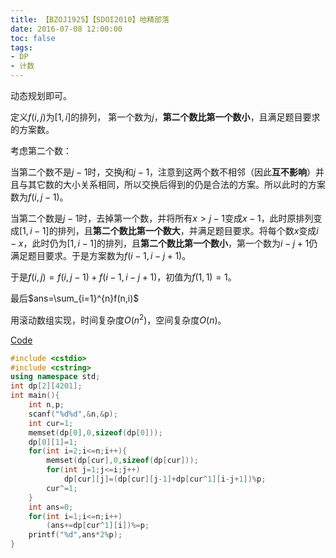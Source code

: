 ```yaml
---
title: 【BZOJ1925】【SDOI2010】地精部落
date: 2016-07-08 12:00:00
toc: false
tags:
- DP
- 计数
---
```


动态规划即可。

<!-- more -->

定义$f(i,j)$为$[1,i]$的排列， 第一个数为$j$，**第二个数比第一个数小**，且满足题目要求的方案数。

考虑第二个数：

当第二个数不是$j-1$时，交换$j$和$j-1$，注意到这两个数不相邻（因此**互不影响**）并且与其它数的大小关系相同，所以交换后得到的仍是合法的方案。所以此时的方案数为$f(i,j-1)$。

当第二个数是$j-1$时，去掉第一个数，并将所有$x>j-1$变成$x-1$，此时原排列变成$[1,i-1]$的排列，且**第二个数比第一个数大**，并满足题目要求。将每个数$x$变成$i-x$，此时仍为$[1,i-1]$的排列，且**第二个数比第一个数小**，第一个数为$i-j+1$仍满足题目要求。于是方案数为$f(i-1,i-j+1)$。

于是$f(i,j)=f(i,j-1)+f(i-1,i-j+1)$，初值为$f(1,1)=1$。

最后$ans=\sum_{i=1}^{n}f(n,i)$

用滚动数组实现，时间复杂度$O(n^2)$，空间复杂度$O(n)$。

[Code](https://github.com/q234rty/OJ-Codes/blob/master/BZOJ/1925.cpp)

```cpp
#include <cstdio>
#include <cstring>
using namespace std;
int dp[2][4201];
int main(){
    int n,p;
    scanf("%d%d",&n,&p);
    int cur=1;
    memset(dp[0],0,sizeof(dp[0]));
    dp[0][1]=1;
    for(int i=2;i<=n;i++){
        memset(dp[cur],0,sizeof(dp[cur]));
        for(int j=1;j<=i;j++)
            dp[cur][j]=(dp[cur][j-1]+dp[cur^1][i-j+1])%p;
        cur^=1;
    }
    int ans=0;
    for(int i=1;i<=n;i++)
        (ans+=dp[cur^1][i])%=p;
    printf("%d",ans*2%p);
}
```











